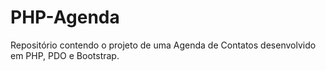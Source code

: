 # PHP-Agenda
Repositório contendo o projeto de uma Agenda de Contatos desenvolvido em PHP, PDO e Bootstrap. 

